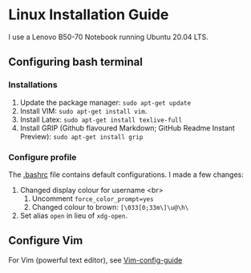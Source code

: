 # Linux Installation Guide

I use a Lenovo B50-70 Notebook running Ubuntu 20.04 LTS.


## Configuring bash terminal

### Installations
1. Update the package manager: `sudo apt-get update`
2. Install VIM: ``sudo apt-get install vim``. 
3. Install Latex: ``sudo apt-get install texlive-full``
4. Install GRIP (Github flavoured Markdown; GitHub Readme Instant Preview): ``sudo apt-get install grip``

### Configure profile

The [.bashrc](.bashrc) file contains default configurations. I made a few changes:

1. Changed display colour for username <br\>
    1. Uncomment ``force_color_prompt=yes``
    2. Changed colour to brown: ``[\033[0;33m\]\u@\h\``
2. Set alias ``open`` in lieu of ``xdg-open``. 


## Configure Vim

For Vim (powerful text editor), see [Vim-config-guide](Vim-config-guide.md)
